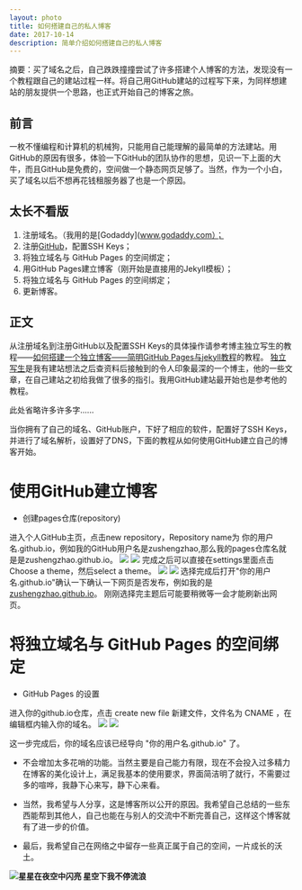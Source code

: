 ```yaml
---
layout: photo
title: 如何搭建自己的私人博客
date: 2017-10-14 
description: 简单介绍如何搭建自己的私人博客
---
```


摘要：买了域名之后，自己跌跌撞撞尝试了许多搭建个人博客的方法，发现没有一个教程跟自己的建站过程一样。将自己用GitHub建站的过程写下来，为同样想建站的朋友提供一个思路，也正式开始自己的博客之旅。

## 前言

一枚不懂编程和计算机的机械狗，只能用自己能理解的最简单的方法建站。用GitHub的原因有很多，体验一下GitHub的团队协作的思想，见识一下上面的大牛，而且GitHub是免费的，空间做一个静态网页足够了。当然，作为一个小白，买了域名以后不想再花钱租服务器了也是一个原因。

## 太长不看版

1. 注册域名。（我用的是[Godaddy](www.godaddy.com）；
2. 注册[GitHub](www.github.com)，配置SSH Keys；
3. 将独立域名与 GitHub Pages 的空间绑定；
5. 用GitHub Pages建立博客（刚开始是直接用的Jekyll模板）；
6. 将独立域名与 GitHub Pages 的空间绑定；
7. 更新博客。

## 正文

从注册域名到注册GitHub以及配置SSH Keys的具体操作请参考博主独立写生的教程——[如何搭建一个独立博客——简明GitHub Pages与jekyll教程](http://www.cnfeat.com/blog/2014/05/10/how-to-build-a-blog/)的教程。
[独立写生](www.cnfeat.com)是我有建站想法之后查资料后接触到的令人印象最深的一个博主，他的一些文章，在自己建站之初给我做了很多的指引。我用GitHub建站最开始也是参考他的教程。

此处省略许多许多字......

当你拥有了自己的域名、GitHub账户，下好了相应的软件，配置好了SSH Keys，并进行了域名解析，设置好了DNS，下面的教程从如何使用GitHub建立自己的博客开始。

# 使用GitHub建立博客

- 创建pages仓库(repository)

进入个人GitHub主页，点击new repository，Repository name为 你的用户名.github.io，例如我的GitHub用户名是zushengzhao,那么我的pages仓库名就是是zushengzhao.github.io。
![](http://oxt33qs1f.bkt.clouddn.com/1.jpg)
![](http://oxt33qs1f.bkt.clouddn.com/2.jpg)
完成之后可以直接在settings里面点击Choose a theme，然后select a theme。
![](http://oxt33qs1f.bkt.clouddn.com/3.jpg)
![](http://oxt33qs1f.bkt.clouddn.com/4.jpg)
选择完成后打开"你的用户名.github.io"确认一下确认一下网页是否发布，例如我的是[zushengzhao.github.io](zushengzhao.github.io)。
刚刚选择完主题后可能要稍微等一会才能刷新出网页。

# 将独立域名与 GitHub Pages 的空间绑定
- GitHub Pages 的设置

进入你的github.io仓库，点击 create new file 新建文件，文件名为 CNAME ，在编辑框内输入你的域名。
![](http://oxt33qs1f.bkt.clouddn.com/5.jpg)
![](http://oxt33qs1f.bkt.clouddn.com/6.jpg)

这一步完成后，你的域名应该已经导向 "你的用户名.github.io" 了。




- 不会增加太多花哨的功能。当然主要是自己能力有限，现在不会投入过多精力在博客的美化设计上，满足我基本的使用要求，界面简洁明了就行，不需要过多的喧哗，我静下心来写，静下心来看。

- 当然，我希望与人分享，这是博客所以公开的原因。我希望自己总结的一些东西能帮到其他人，自己也能在与别人的交流中不断完善自己，这样这个博客就有了进一步的价值。

- 最后，我希望自己在网络之中留存一些真正属于自己的空间，一片成长的沃土。
<!-- more -->

**![星星在夜空中闪亮  星空下我不停流浪](http://oxt33qs1f.bkt.clouddn.com/IMG_20170429_000155.jpg)**


